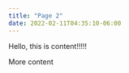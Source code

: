```yaml
---
title: "Page 2"
date: 2022-02-11T04:35:10-06:00
---
```



Hello, this is content!!!!!

More content 
